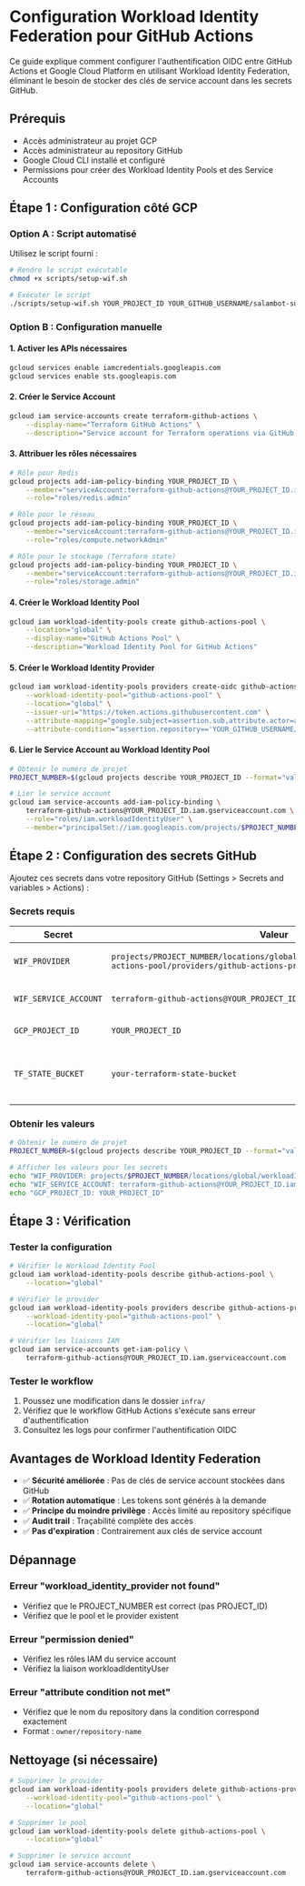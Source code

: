 # Configuration Workload Identity Federation pour GitHub Actions

Ce guide explique comment configurer l'authentification OIDC entre GitHub Actions et Google Cloud Platform en utilisant Workload Identity Federation, éliminant le besoin de stocker des clés de service account dans les secrets GitHub.

## Prérequis

- Accès administrateur au projet GCP
- Accès administrateur au repository GitHub
- Google Cloud CLI installé et configuré
- Permissions pour créer des Workload Identity Pools et des Service Accounts

## Étape 1 : Configuration côté GCP

### Option A : Script automatisé

Utilisez le script fourni :

```bash
# Rendre le script exécutable
chmod +x scripts/setup-wif.sh

# Exécuter le script
./scripts/setup-wif.sh YOUR_PROJECT_ID YOUR_GITHUB_USERNAME/salambot-suite
```

### Option B : Configuration manuelle

#### 1. Activer les APIs nécessaires

```bash
gcloud services enable iamcredentials.googleapis.com
gcloud services enable sts.googleapis.com
```

#### 2. Créer le Service Account

```bash
gcloud iam service-accounts create terraform-github-actions \
    --display-name="Terraform GitHub Actions" \
    --description="Service account for Terraform operations via GitHub Actions"
```

#### 3. Attribuer les rôles nécessaires

```bash
# Rôle pour Redis
gcloud projects add-iam-policy-binding YOUR_PROJECT_ID \
    --member="serviceAccount:terraform-github-actions@YOUR_PROJECT_ID.iam.gserviceaccount.com" \
    --role="roles/redis.admin"

# Rôle pour le réseau
gcloud projects add-iam-policy-binding YOUR_PROJECT_ID \
    --member="serviceAccount:terraform-github-actions@YOUR_PROJECT_ID.iam.gserviceaccount.com" \
    --role="roles/compute.networkAdmin"

# Rôle pour le stockage (Terraform state)
gcloud projects add-iam-policy-binding YOUR_PROJECT_ID \
    --member="serviceAccount:terraform-github-actions@YOUR_PROJECT_ID.iam.gserviceaccount.com" \
    --role="roles/storage.admin"
```

#### 4. Créer le Workload Identity Pool

```bash
gcloud iam workload-identity-pools create github-actions-pool \
    --location="global" \
    --display-name="GitHub Actions Pool" \
    --description="Workload Identity Pool for GitHub Actions"
```

#### 5. Créer le Workload Identity Provider

```bash
gcloud iam workload-identity-pools providers create-oidc github-actions-provider \
    --workload-identity-pool="github-actions-pool" \
    --location="global" \
    --issuer-uri="https://token.actions.githubusercontent.com" \
    --attribute-mapping="google.subject=assertion.sub,attribute.actor=assertion.actor,attribute.repository=assertion.repository" \
    --attribute-condition="assertion.repository=='YOUR_GITHUB_USERNAME/salambot-suite'"
```

#### 6. Lier le Service Account au Workload Identity Pool

```bash
# Obtenir le numéro de projet
PROJECT_NUMBER=$(gcloud projects describe YOUR_PROJECT_ID --format="value(projectNumber)")

# Lier le service account
gcloud iam service-accounts add-iam-policy-binding \
    terraform-github-actions@YOUR_PROJECT_ID.iam.gserviceaccount.com \
    --role="roles/iam.workloadIdentityUser" \
    --member="principalSet://iam.googleapis.com/projects/$PROJECT_NUMBER/locations/global/workloadIdentityPools/github-actions-pool/attribute.repository/YOUR_GITHUB_USERNAME/salambot-suite"
```

## Étape 2 : Configuration des secrets GitHub

Ajoutez ces secrets dans votre repository GitHub (Settings > Secrets and variables > Actions) :

### Secrets requis

| Secret                | Valeur                                                                                                                 | Description                           |
| --------------------- | ---------------------------------------------------------------------------------------------------------------------- | ------------------------------------- |
| `WIF_PROVIDER`        | `projects/PROJECT_NUMBER/locations/global/workloadIdentityPools/github-actions-pool/providers/github-actions-provider` | Identifiant du provider OIDC          |
| `WIF_SERVICE_ACCOUNT` | `terraform-github-actions@YOUR_PROJECT_ID.iam.gserviceaccount.com`                                                     | Email du service account              |
| `GCP_PROJECT_ID`      | `YOUR_PROJECT_ID`                                                                                                      | ID du projet GCP                      |
| `TF_STATE_BUCKET`     | `your-terraform-state-bucket`                                                                                          | Nom du bucket pour le state Terraform |

### Obtenir les valeurs

```bash
# Obtenir le numéro de projet
PROJECT_NUMBER=$(gcloud projects describe YOUR_PROJECT_ID --format="value(projectNumber)")

# Afficher les valeurs pour les secrets
echo "WIF_PROVIDER: projects/$PROJECT_NUMBER/locations/global/workloadIdentityPools/github-actions-pool/providers/github-actions-provider"
echo "WIF_SERVICE_ACCOUNT: terraform-github-actions@YOUR_PROJECT_ID.iam.gserviceaccount.com"
echo "GCP_PROJECT_ID: YOUR_PROJECT_ID"
```

## Étape 3 : Vérification

### Tester la configuration

```bash
# Vérifier le Workload Identity Pool
gcloud iam workload-identity-pools describe github-actions-pool \
    --location="global"

# Vérifier le provider
gcloud iam workload-identity-pools providers describe github-actions-provider \
    --workload-identity-pool="github-actions-pool" \
    --location="global"

# Vérifier les liaisons IAM
gcloud iam service-accounts get-iam-policy \
    terraform-github-actions@YOUR_PROJECT_ID.iam.gserviceaccount.com
```

### Tester le workflow

1. Poussez une modification dans le dossier `infra/`
2. Vérifiez que le workflow GitHub Actions s'exécute sans erreur d'authentification
3. Consultez les logs pour confirmer l'authentification OIDC

## Avantages de Workload Identity Federation

- ✅ **Sécurité améliorée** : Pas de clés de service account stockées dans GitHub
- ✅ **Rotation automatique** : Les tokens sont générés à la demande
- ✅ **Principe du moindre privilège** : Accès limité au repository spécifique
- ✅ **Audit trail** : Traçabilité complète des accès
- ✅ **Pas d'expiration** : Contrairement aux clés de service account

## Dépannage

### Erreur "workload_identity_provider not found"

- Vérifiez que le PROJECT_NUMBER est correct (pas PROJECT_ID)
- Vérifiez que le pool et le provider existent

### Erreur "permission denied"

- Vérifiez les rôles IAM du service account
- Vérifiez la liaison workloadIdentityUser

### Erreur "attribute condition not met"

- Vérifiez que le nom du repository dans la condition correspond exactement
- Format : `owner/repository-name`

## Nettoyage (si nécessaire)

```bash
# Supprimer le provider
gcloud iam workload-identity-pools providers delete github-actions-provider \
    --workload-identity-pool="github-actions-pool" \
    --location="global"

# Supprimer le pool
gcloud iam workload-identity-pools delete github-actions-pool \
    --location="global"

# Supprimer le service account
gcloud iam service-accounts delete \
    terraform-github-actions@YOUR_PROJECT_ID.iam.gserviceaccount.com
```
